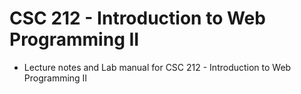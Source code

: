 # CSC 212 - Introduction to Web Programming II

* Lecture notes and Lab manual for CSC 212 - Introduction to Web Programming II
